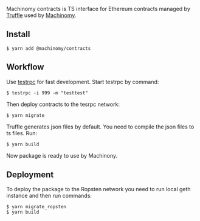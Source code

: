 Machinomy contracts is TS interface for Ethereum contracts managed by [Truffle](https://github.com/trufflesuite/truffle) used by [Machinomy](https://github.com/machinomy/machinomy).

## Install
```
$ yarn add @machinomy/contracts
```

## Workflow
Use [testrpc](https://github.com/ethereumjs/testrpc) for fast development. Start testrpc by command:
```
$ testrpc -i 999 -m "testtest"
```

Then deploy contracts to the tesrpc network:
```
$ yarn migrate
```

Truffle generates json files by default. You need to compile the json files to ts files. Run:
```
$ yarn build
```
Now package is ready to use by Machinony.

## Deployment
To deploy the package to the Ropsten network you need to run local geth instance and then run commands:
```
$ yarn migrate_ropsten
$ yarn build
```